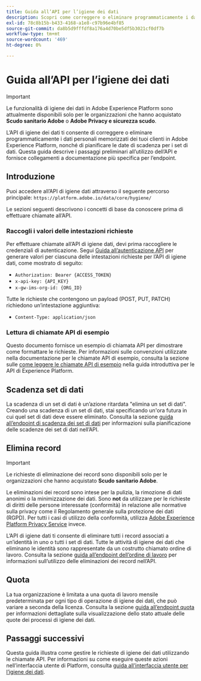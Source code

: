 ```yaml
---
title: Guida all’API per l’igiene dei dati
description: Scopri come correggere o eliminare programmaticamente i dati personali memorizzati dai tuoi clienti in Adobe Experience Platform.
exl-id: 78c8b15b-b433-4168-a1e8-c97b96e4bf85
source-git-commit: da8b5d9fffdf8a176a4d70be5df5b3021cf0df7b
workflow-type: tm+mt
source-wordcount: '469'
ht-degree: 0%

---
```


# Guida all’API per l’igiene dei dati

>[!IMPORTANT]
>
>Le funzionalità di igiene dei dati in Adobe Experience Platform sono attualmente disponibili solo per le organizzazioni che hanno acquistato **Scudo sanitario Adobe** o **Adobe Privacy e sicurezza scudo**.

L’API di igiene dei dati ti consente di correggere o eliminare programmaticamente i dati personali memorizzati dei tuoi clienti in Adobe Experience Platform, nonché di pianificare le date di scadenza per i set di dati. Questa guida descrive i passaggi preliminari all’utilizzo dell’API e fornisce collegamenti a documentazione più specifica per l’endpoint.

## Introduzione

Puoi accedere all’API di igiene dati attraverso il seguente percorso principale: `https://platform.adobe.io/data/core/hygiene/`

Le sezioni seguenti descrivono i concetti di base da conoscere prima di effettuare chiamate all’API.

### Raccogli i valori delle intestazioni richieste

Per effettuare chiamate all’API di igiene dati, devi prima raccogliere le credenziali di autenticazione. Segui [Guida all’autenticazione API](../../landing/api-authentication.md) per generare valori per ciascuna delle intestazioni richieste per l’API di igiene dati, come mostrato di seguito:

* `Authorization: Bearer {ACCESS_TOKEN}`
* `x-api-key: {API_KEY}`
* `x-gw-ims-org-id: {ORG_ID}`

Tutte le richieste che contengono un payload (POST, PUT, PATCH) richiedono un’intestazione aggiuntiva:

* `Content-Type: application/json`

### Lettura di chiamate API di esempio

Questo documento fornisce un esempio di chiamata API per dimostrare come formattare le richieste. Per informazioni sulle convenzioni utilizzate nella documentazione per le chiamate API di esempio, consulta la sezione sulle [come leggere le chiamate API di esempio](../../landing/api-guide.md#sample-api) nella guida introduttiva per le API di Experience Platform.

## Scadenza set di dati

La scadenza di un set di dati è un’azione ritardata &quot;elimina un set di dati&quot;. Creando una scadenza di un set di dati, stai specificando un&#39;ora futura in cui quel set di dati deve essere eliminato. Consulta la sezione [guida all’endpoint di scadenza dei set di dati](./dataset-expiration.md) per informazioni sulla pianificazione delle scadenze dei set di dati nell’API.

## Elimina record

>[!IMPORTANT]
>
>Le richieste di eliminazione dei record sono disponibili solo per le organizzazioni che hanno acquistato **Scudo sanitario Adobe**.
>
>
>Le eliminazioni dei record sono intese per la pulizia, la rimozione di dati anonimi o la minimizzazione dei dati. Sono **not** da utilizzare per le richieste di diritti delle persone interessate (conformità) in relazione alle normative sulla privacy come il Regolamento generale sulla protezione dei dati (RGPD). Per tutti i casi di utilizzo della conformità, utilizza [Adobe Experience Platform Privacy Service](../../privacy-service/home.md) invece.

L’API di igiene dati ti consente di eliminare tutti i record associati a un’identità in uno o tutti i set di dati. Tutte le attività di igiene dei dati che eliminano le identità sono rappresentate da un costrutto chiamato ordine di lavoro. Consulta la sezione [guida all’endpoint dell’ordine di lavoro](./workorder.md) per informazioni sull’utilizzo delle eliminazioni dei record nell’API.

## Quota

La tua organizzazione è limitata a una quota di lavoro mensile predeterminata per ogni tipo di operazione di igiene dei dati, che può variare a seconda della licenza. Consulta la sezione [guida all’endpoint quota](./quota.md) per informazioni dettagliate sulla visualizzazione dello stato attuale delle quote dei processi di igiene dei dati.

## Passaggi successivi

Questa guida illustra come gestire le richieste di igiene dei dati utilizzando le chiamate API. Per informazioni su come eseguire queste azioni nell’interfaccia utente di Platform, consulta [guida all’interfaccia utente per l’igiene dei dati](../ui/overview.md).
